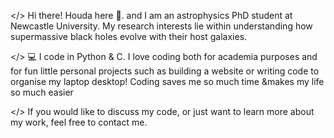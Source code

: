 </> Hi there! Houda here 🌝. and I am an astrophysics PhD student at Newcastle University. My research interests lie within understanding how supermassive black holes evolve with their host galaxies. 

</> 💻 I code in Python & C. I love coding both for academia purposes and for fun little personal projects such as building a website or writing code to organise my laptop desktop! Coding saves me so much time &makes my life so much easier 

</> If you would like to discuss my code, or just want to learn more about my work, feel free to contact me. 

